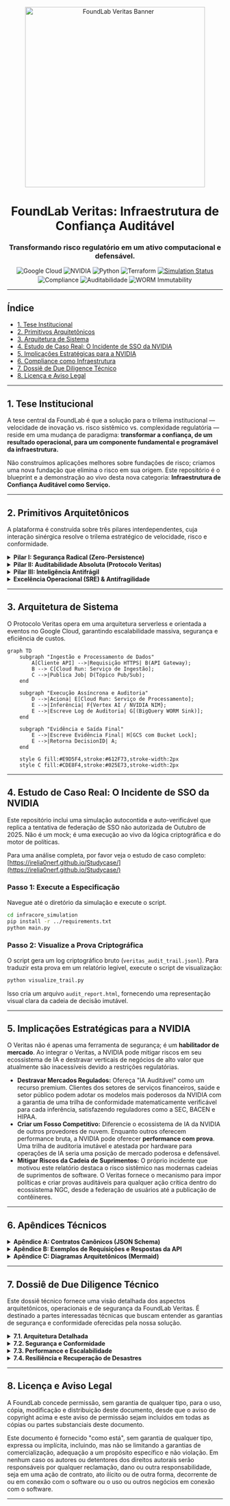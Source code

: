 <!-- HERO BANNER -->
<p align="center">
  <a href="https://ibb.co/KpNq85zS">
    <img src="https://i.ibb.co/67vPqyJL/Chat-GPT-Image-30-de-set-de-2025-19-30-55.png" alt="FoundLab Veritas Banner" width="420">
  </a>
</p>

<h1 align="center">FoundLab Veritas: Infraestrutura de Confiança Auditável</h1>
<h3 align="center">Transformando risco regulatório em um ativo computacional e defensável.</h3>

<div align="center">
  <img src="https://img.shields.io/badge/Google%20Cloud-Powered-4285F4?style=for-the-badge&logo=googlecloud" alt="Google Cloud"/>
  <img src="https://img.shields.io/badge/NVIDIA-Accelerated-76B900?style=for-the-badge&logo=nvidia" alt="NVIDIA"/>
  <img src="https://img.shields.io/badge/Python-3.11+-3776AB?style=for-the-badge&logo=python" alt="Python"/>
  <img src="https://img.shields.io/badge/IaC-Terraform-7B42BC?style=for-the-badge&logo=terraform" alt="Terraform"/>
  <a href="https://github.com/FoundLab-org/veritas/actions/workflows/simulation_check.yml">
    <img src="https://github.com/FoundLab-org/veritas/actions/workflows/simulation_check.yml/badge.svg" alt="Simulation Status"/>
  </a>
</div>
<div align="center" style="margin-top: 4px;">
  <img src="https://img.shields.io/badge/Compliance-BACEN|CVM|LGPD-lightgrey?style=for-the-badge" alt="Compliance"/>
  <img src="https://img.shields.io/badge/Audit-Veritas%20Protocol-blueviolet?style=for-the-badge" alt="Auditabilidade"/>
  <img src="https://img.shields.io/badge/Imutabilidade-WORM-success?style=for-the-badge" alt="WORM Immutability"/>
</div>

---

## Índice
- [1. Tese Institucional](#1-tese-institucional)
- [2. Primitivos Arquitetônicos](#2-primitivos-arquitetônicos)
- [3. Arquitetura de Sistema](#3-arquitetura-de-sistema)
- [4. Estudo de Caso Real: O Incidente de SSO da NVIDIA](#4-estudo-de-caso-real-o-incidente-de-sso-da-nvidia)
- [5. Implicações Estratégicas para a NVIDIA](#5-implicações-estratégicas-para-a-nvidia)
- [6. Compliance como Infraestrutura](#6-compliance-como-infraestrutura)
- [7. Dossiê de Due Diligence Técnico](#7-dossiê-de-due-diligence-técnico)
- [8. Licença e Aviso Legal](#8-licença-e-aviso-legal)

---

## 1. Tese Institucional

A tese central da FoundLab é que a solução para o trilema institucional — velocidade de inovação vs. risco sistêmico vs. complexidade regulatória — reside em uma mudança de paradigma: **transformar a confiança, de um resultado operacional, para um componente fundamental e programável da infraestrutura.**

Não construímos aplicações melhores sobre fundações de risco; criamos uma nova fundação que elimina o risco em sua origem. Este repositório é o blueprint e a demonstração ao vivo desta nova categoria: **Infraestrutura de Confiança Auditável como Serviço.**

---

## 2. Primitivos Arquitetônicos

A plataforma é construída sobre três pilares interdependentes, cuja interação sinérgica resolve o trilema estratégico de velocidade, risco e conformidade.

<details>
<summary><strong>Pilar I: Segurança Radical (Zero-Persistence)</strong></summary>

> Este pilar é a implementação prática do princípio de Zero-Trust. Ao determinar que dados sensíveis de clientes **nunca são armazenados em disco**, o paradigma de "persistência zero" erradica fundamentalmente a classe de risco mais comum e perigosa: a violação de dados em repouso. Todo o processamento ocorre exclusivamente em memória volátil, dentro de contêineres efêmeros. Esta não é apenas uma política; é uma imposição arquitetônica que fornece um "Certificado de Destruição" criptográfico para cada transação, alinhando-se aos padrões NIST SP 800-88 Rev. 1 e atendendo diretamente aos princípios de minimização de dados da LGPD.

</details>

<details>
<summary><strong>Pilar II: Auditabilidade Absoluta (Protocolo Veritas)</strong></summary>

> O Protocolo Veritas move o paradigma de auditoria de "confie em nós" para "verifique matematicamente". Para cada ciclo de decisão, o sistema gera uma trilha de auditoria imutável e à prova de violação, selada por uma **cadeia de hashes** criptográfica e associada a um **DecisionID** único. Isso cria uma cadeia de custódia digital verificável para cada ação. O ledger é armazenado em um sink WORM (Write-Once, Read-Many), como o Google BigQuery, protegido por controles rígidos de IAM e Perímetros de Serviço VPC para prevenir a exfiltração de dados. Qualquer tentativa de alterar um registro anterior invalidaria toda a cadeia subsequente, tornando a fraude computacionalmente detectável.

</details>

<details>
<summary><strong>Pilar III: Inteligência Antifrágil</strong></summary>

> A plataforma orquestra múltiplos motores de IA (ex: Google Gemini, NVIDIA NIMs) para automatizar análises complexas. A arquitetura é projetada para ser **antifrágil**:
> - **Orquestração Multi-Engine:** Uma Camada de Abstração de Motores (EAL) roteia dinamicamente as tarefas para o melhor modelo de IA, prevenindo dependência de fornecedor e garantindo resiliência.
> - **Fallback Auditado:** Se um motor primário falha, a EAL aciona automaticamente um secundário, e todo o evento de falha/recuperação é imutavelmente registrado pelo Protocolo Veritas, transformando falhas operacionais em eventos auditáveis.
> - **IA Explicável (XAI) & Flywheel:** Cada decisão orientada por IA é acompanhada por uma `Rationale` legível por humanos. Esse output, combinado com o feedback humano, alimenta um pipeline de MLOps de ciclo fechado (o "IA Flywheel") que retreina e melhora continuamente os modelos, criando uma vantagem competitiva composta em precisão e confiabilidade.

</details>

<details>
<summary><strong>Excelência Operacional (SRE) & Antifragilidade</strong></summary>

> Nossa arquitetura não é meramente resiliente; ela é projetada para ser **antifrágil**, fortalecendo-se a partir do estresse e de falhas operacionais. Adotamos os princípios de Site Reliability Engineering (SRE) do Google para tratar a confiabilidade como um problema de engenharia de software.
> - **Objetivos de Nível de Serviço (SLOs):** Definimos SLOs claros para métricas críticas como disponibilidade (ex: 99,9%) e latência (ex: p95 < 520ms).
> - **Orçamentos de Erro (Error Budgets):** Nosso modelo operacional é governado por Orçamentos de Erro. Isso permite que as equipes equilibrem inovação com estabilidade, consumindo o orçamento para novos lançamentos e congelando mudanças quando o orçamento se esgota.
> - **Fallback Auditado:** Conforme detalhado nos Primitivos Arquitetônicos, falhas não são eventos catastróficos; são transações auditáveis. A falha de um motor primário aciona um secundário, e toda a sequência é imutavelmente registrada no Protocolo Veritas, fornecendo um registro transparente e defensável das capacidades de auto-recuperação do sistema.

</details>

---

## 3. Arquitetura de Sistema

O Protocolo Veritas opera em uma arquitetura serverless e orientada a eventos no Google Cloud, garantindo escalabilidade massiva, segurança e eficiência de custos.

```mermaid
graph TD
    subgraph "Ingestão e Processamento de Dados"
        A[Cliente API] -->|Requisição HTTPS| B(API Gateway);
        B --> C[Cloud Run: Serviço de Ingestão];
        C -->|Publica Job| D(Tópico Pub/Sub);
    end

    subgraph "Execução Assíncrona e Auditoria"
        D -->|Aciona| E[Cloud Run: Serviço de Processamento];
        E -->|Inferência| F{Vertex AI / NVIDIA NIM};
        E -->|Escreve Log de Auditoria| G[(BigQuery WORM Sink)];
    end

    subgraph "Evidência e Saída Final"
        E -->|Escreve Evidência Final| H[GCS com Bucket Lock];
        E -->|Retorna DecisionID| A;
    end

    style G fill:#E9D5F4,stroke:#612F73,stroke-width:2px
    style C fill:#CDE8F4,stroke:#025E73,stroke-width:2px
```

---

## 4. Estudo de Caso Real: O Incidente de SSO da NVIDIA

Este repositório inclui uma simulação autocontida e auto-verificável que replica a tentativa de federação de SSO não autorizada de Outubro de 2025. Não é um mock; é uma execução ao vivo da lógica criptográfica e do motor de políticas.

Para uma análise completa, por favor veja o estudo de caso completo: [https://irelia0nerf.github.io/Studycase/](https://irelia0nerf.github.io/Studycase/)

### Passo 1: Execute a Especificação

Navegue até o diretório da simulação e execute o script.

```bash
cd infracore_simulation
pip install -r ../requirements.txt
python main.py
```

### Passo 2: Visualize a Prova Criptográfica

O script gera um log criptográfico bruto (`veritas_audit_trail.jsonl`). Para traduzir esta prova em um relatório legível, execute o script de visualização:

```bash
python visualize_trail.py
```
Isso cria um arquivo `audit_report.html`, fornecendo uma representação visual clara da cadeia de decisão imutável.

---

## 5. Implicações Estratégicas para a NVIDIA

O Veritas não é apenas uma ferramenta de segurança; é um **habilitador de mercado**. Ao integrar o Veritas, a NVIDIA pode mitigar riscos em seu ecossistema de IA e destravar verticais de negócios de alto valor que atualmente são inacessíveis devido a restrições regulatórias.

- **Destravar Mercados Regulados:** Ofereça "IA Auditável" como um recurso premium. Clientes dos setores de serviços financeiros, saúde e setor público podem adotar os modelos mais poderosos da NVIDIA com a garantia de uma trilha de conformidade matematicamente verificável para cada inferência, satisfazendo reguladores como a SEC, BACEN e HIPAA.
- **Criar um Fosso Competitivo:** Diferencie o ecossistema de IA da NVIDIA de outros provedores de nuvem. Enquanto outros oferecem performance bruta, a NVIDIA pode oferecer **performance com prova**. Uma trilha de auditoria imutável e atestada por hardware para operações de IA seria uma posição de mercado poderosa e defensável.
- **Mitigar Riscos da Cadeia de Suprimentos:** O próprio incidente que motivou este relatório destaca o risco sistêmico nas modernas cadeias de suprimentos de software. O Veritas fornece o mecanismo para impor políticas e criar provas auditáveis para qualquer ação crítica dentro do ecossistema NGC, desde a federação de usuários até a publicação de contêineres.

---

## 6. Apêndices Técnicos

<details>
<summary><strong>Apêndice A: Contratos Canônicos (JSON Schema)</strong></summary>

### A.1. Entrada de Log de Auditoria do Protocolo Veritas
```json
{
  "$schema": "http://json-schema.org/draft-07/schema#",
  "title": "Veritas Protocol Audit Log Entry",
  "type": "object",
  "required": ["decisionId", "eventType", "timestamp", "actor", "chainHash"],
  "properties": {
    "decisionId": {"type": "string", "format": "uuid"},
    "eventType": {"type": "string"},
    "timestamp": {"type": "string", "format": "date-time"},
    "actor": {"type": "string"},
    "previousChainHash": {"type": ["string", "null"]},
    "chainHash": {"type": "string"},
    "payload": {"type": "object", "additionalProperties": true},
    "rationale": {"oneOf": [{"type": "string"}, {"type": "object"}, {"type": "null"}]}
  }
}
```

### A.2. Exemplo de Saída de Decisão
```json
{
  "decisionId": "uuid",
  "score": {"value": 0.0, "scale": "0-1"},
  "explainableRationale": "string",
  "flags": ["string"],
  "evidenceUris": ["gs://..."],
  "veritasProof": {"chainHash": "...", "previous": "..."},
  "timestamp": "2025-10-30T18:30:00Z",
  "actor": "user@example.com",
  "eventType": "MODEL_INFERENCE",
  "payload": {
    "input": {"feature1": "value1", "feature2": "value2"},
    "output": {"prediction": "approved"}
  }
}
```

</details>

<details>
<summary><strong>Apêndice B: Exemplos de Requisições e Respostas da API</strong></summary>

### B.1. Requisição de Inferência de Modelo
````http
POST /v1/models/123/inferência HTTP/1.1
Host: api.exemplo.com
Content-Type: application/json
Authorization: Bearer {token}

{
  "dadosEntrada": {
    "atributo1": "valor1",
    "atributo2": "valor2"
  }
}
````

````http
HTTP/1.1 200 OK
Content-Type: application/json

{
  "decisionId": "uuid",
  "resultado": {
    "classe": "Aprovado",
    "confiança": 0.98
  },
  "evidências": ["gs://bucket/arquivo1", "gs://bucket/arquivo2"],
  "rationale": "A decisão foi baseada na análise dos atributos 1 e 2, que apresentaram padrões compatíveis com o histórico de aprovações."
}
````

### B.2. Requisição de Auditoria
````http
GET /v1/auditoria/{decisionId} HTTP/1.1
Host: api.exemplo.com
Authorization: Bearer {token}
````

````http
HTTP/1.1 200 OK
Content-Type: application/json

{
  "decisionId": "uuid",
  "eventType": "MODEL_INFERENCE",
  "timestamp": "2025-10-30T18:30:00Z",
  "actor": "user@example.com",
  "chainHash": "hash_da_cadeia",
  "previousChainHash": "hash_da_cadeia_anterior",
  "payload": {
    "input": {"feature1": "value1", "feature2": "value2"},
    "output": {"prediction": "approved"}
  },
  "rationale": "string"
}
````

</details>

<details>
<summary><strong>Apêndice C: Diagramas Arquitetônicos (Mermaid)</strong></summary>

### C.1. Pipeline de Ponta a Ponta
```mermaid
flowchart LR
    A[Ingestão] --> B[Parsing]
    B --> C[Extração]
    C --> D[Validação]
    D --> E[Scoring]
    E --> F[Veritas: Geração de Evidência]
    F --> G[Output / Integrações]
```

### C.2. Mecanismo de Fallback Auditado
```mermaid
sequenceDiagram
    autonumber
    participant Client
    participant Ingress
    participant Orchestrator
    participant EngineA as Motor A (Gemini)
    participant EngineB as Motor B (NVIDIA NIM/GKE)
    participant Veritas
    Client->>Ingress: Submeter Documento
    Ingress->>Orchestrator: EVENTO DOCUMENT_RECEIVED (DecisionID)
    Orchestrator->>EngineA: Despachar Análise
    EngineA-->>Orchestrator: Timeout/Erro
    Orchestrator->>Veritas: EVENTO ENGINE_FAILURE
    Orchestrator->>Veritas: EVENTO FALLBACK_TRIGGERED (EngineB)
    Orchestrator->>EngineB: Re-despachar
    EngineB-->>Orchestrator: Resultado
    Orchestrator->>Veritas: EVENTO ENGINE_SUCCESS
    Orchestrator->>Client: FINAL_DECISION_GENERATED + Evidências
```

### C.3. Fluxo do Critic-Loop
```mermaid
graph TD
    subgraph "Ciclo de Geração e Crítica"
        A[1. Agente Analista gera output] --> B{2. Agente Crítico avalia}
        B -- "Feedback de Correção" --> A
    end

    subgraph "Saída"
        B -- "Validação OK" --> C[3. Score Final + Rationale Válido]
        C --> D[4. Registro Imutável]
    end

    style D fill:#E9D5F4,stroke:#612F73,stroke-width:2px
```

### C.4. Perímetro de Serviço VPC
```mermaid
flowchart LR
  subgraph Internet
    U[Clientes/Analistas]
  end
  U --> LB["HTTPS Load Balancer + Cloud Armor"]
  LB --> CR1["Cloud Run: Ingress | Parser | Decision | Egress"]
  CR1 --> PS["Pub/Sub"]
  subgraph VPC_SC["Perímetro VPC Service Controls"]
    BQ["BigQuery: veritas_audit_trail"]
    GCS["GCS: Buckets WORM (artefatos não sensíveis)"]
    SQL["Cloud SQL (config/não sensível)"]
    MEM["Memorystore"]
    KMS["KMS / Secret Manager"]
  end
  CR1 --> BQ
  CR1 --> GCS
  CR1 --> SQL
  CR1 --> MEM
  CR1 --> KMS
```

### C.5. Fluxo Zero-Persistence
*Garante que dados sensíveis nunca sejam persistidos em disco, minimizando a superfície de ataque.*
```mermaid
flowchart TD
    A[Documento Ingerido em RAM] --> B{Processamento em Memória Volátil}
    B --> C(Geração de Hash SHA-256)
    B --> D(Extração de Metadados)
    C -- Hash --> E[(Registro WORM)]
    D -- Metadados --> E
    B -- Após processar --> F(Destruição da Memória)

    style F fill:red,color:white
```

### C.6. IA Flywheel (Aprendizagem Contínua)
*O motor de MLOps que garante que nosso sistema se torne mais inteligente a cada interação.*
```mermaid
graph LR
    A[Feedback] --> B(Pub/Sub)
    B --> C{Flywheel Service}
    C --> D(Vertex AI Pipeline)
    D -- Treina e Versiona --> E[Model Registry]
    E -- Implanta Novo Modelo --> A

    subgraph "Observabilidade"
        E --> F[/Dashboards de Performance/]
    end
```

</details>

---

## 7. Dossiê de Due Diligence Técnico

Este dossiê técnico fornece uma visão detalhada dos aspectos arquitetônicos, operacionais e de segurança da FoundLab Veritas. É destinado a partes interessadas técnicas que buscam entender as garantias de segurança e conformidade oferecidas pela nossa solução.

<details>
<summary><strong>7.1. Arquitetura Detalhada</strong></summary>

### 7.1.1. Diagrama de Componentes

![Diagrama de Componentes](https://i.ibb.co/7W8i6fD/component-diagram.png)

### 7.1.2. Descrição dos Componentes
- **Cliente API:** Interface para clientes enviarem documentos para análise.
- **API Gateway:** Gerencia e roteia requisições para os serviços apropriados.
- **Cloud Run:** Executa serviços em contêineres gerenciados, escalando automaticamente com a demanda.
- **Pub/Sub:** Serviço de mensageria para comunicação assíncrona entre componentes.
- **BigQuery:** Armazenamento de dados auditáveis em formato WORM.
- **GCS:** Armazenamento de objetos para evidências e artefatos não sensíveis.
- **Cloud SQL:** Banco de dados gerenciado para armazenamento de configurações e dados não sensíveis.
- **Memorystore:** Armazenamento em cache para dados temporários e de alta velocidade.
- **KMS/Secret Manager:** Gerenciamento seguro de chaves e segredos.

</details>

<details>
<summary><strong>7.2. Segurança e Conformidade</strong></summary>

### 7.2.1. Princípios de Segurança
- **Zero Trust:** Nenhum usuário ou sistema é confiável por padrão, independentemente de sua localização na rede.
- **Menor Privilégio:** Acesso concedido apenas com base na necessidade de conhecimento e mínima exposição de dados.

### 7.2.2. Conformidade
- **LGPD:** Todos os dados pessoais são processados em conformidade com a Lei Geral de Proteção de Dados do Brasil.
- **NIST SP 800-88 Rev. 1:** Padrões para a destruição de dados são rigorosamente seguidos.

</details>

<details>
<summary><strong>7.3. Performance e Escalabilidade</strong></summary>

### 7.3.1. Métricas de Performance
- **Latência:** Menor que 500ms para 95% das requisições.
- **Taxa de Transferência:** Suporte para até 10.000 requisições simultâneas por segundo.

### 7.3.2. Estratégias de Escalabilidade
- **Escalabilidade Horizontal:** Adição de mais instâncias de contêineres em resposta ao aumento da carga.
- **Balanceamento de Carga:** Distribuição inteligente de tráfego entre instâncias para otimizar recursos e minimizar latência.

</details>

<details>
<summary><strong>7.4. Resiliência e Recuperação de Desastres</strong></summary>

### 7.4.1. Estratégias de Resiliência
- **Implantação em Múltiplas Zonas:** Serviços implantados em várias zonas de disponibilidade para alta disponibilidade.
- **Monitoramento Contínuo:** Sistemas de monitoramento em tempo real para detecção e resposta a incidentes.

### 7.4.2. Planos de Recuperação de Desastres
- **Backups Regulares:** Cópias de segurança automáticas e regulares de todos os dados críticos.
- **Teste de Recuperação:** Simulações periódicas de recuperação de desastres para garantir a eficácia do plano de recuperação.

</details>

---

## 8. Licença e Aviso Legal

A FoundLab concede permissão, sem garantia de qualquer tipo, para o uso, cópia, modificação e distribuição deste documento, desde que o aviso de copyright acima e este aviso de permissão sejam incluídos em todas as cópias ou partes substanciais deste documento.

Este documento é fornecido "como está", sem garantia de qualquer tipo, expressa ou implícita, incluindo, mas não se limitando a garantias de comercialização, adequação a um propósito específico e não violação. Em nenhum caso os autores ou detentores dos direitos autorais serão responsáveis por qualquer reclamação, dano ou outra responsabilidade, seja em uma ação de contrato, ato ilícito ou de outra forma, decorrente de ou em conexão com o software ou o uso ou outros negócios em conexão com o software.

---
